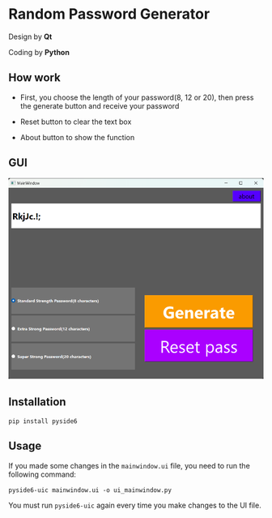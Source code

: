 # Random Password Generator
Design by **Qt**

Coding by **Python**

## How work
- First, you choose the length of your password(8, 12 or 20), then press the generate button and receive your password

- Reset button to clear the text box 

- About button to show the function

## GUI
![GUI](https://github.com/SinaHosseini/episode19/blob/1ed2c13115f7bfc1641f036a07e12c27bf40a060/random_password_generator/rand_pass_shot.png?raw=true)

## Installation
```
pip install pyside6
```
## Usage
If you made some changes in the `mainwindow.ui` file, you need to run the following command:
```
pyside6-uic mainwindow.ui -o ui_mainwindow.py
```
You must run `pyside6-uic` again every time you make changes to the UI file.